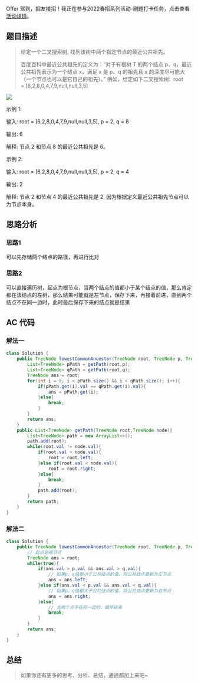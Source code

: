Offer 驾到，掘友接招！我正在参与2022春招系列活动-刷题打卡任务，点击查看[活动详情](https://juejin.cn/post/7069661622012215309/ "https://juejin.cn/post/7069661622012215309/")。

## 题目描述

> 给定一个二叉搜索树, 找到该树中两个指定节点的最近公共祖先。
> 
> 百度百科中最近公共祖先的定义为：“对于有根树 T 的两个结点 p、q，最近公共祖先表示为一个结点 x，满足 x 是 p、q 的祖先且 x 的深度尽可能大（一个节点也可以是它自己的祖先）。”
> 例如，给定如下二叉搜索树:  root = [6,2,8,0,4,7,9,null,null,3,5]

![](https://assets.leetcode-cn.com/aliyun-lc-upload/uploads/2018/12/14/binarysearchtree_improved.png)

示例 1:

输入: root = [6,2,8,0,4,7,9,null,null,3,5], p = 2, q = 8

输出: 6 

解释: 节点 2 和节点 8 的最近公共祖先是 6。

示例 2:

输入: root = [6,2,8,0,4,7,9,null,null,3,5], p = 2, q = 4

输出: 2

解释: 节点 2 和节点 4 的最近公共祖先是 2, 因为根据定义最近公共祖先节点可以为节点本身。


## 思路分析

### 思路1

可以先存储两个结点的路径，再进行比对

### 思路2

可以直接遍历树，起点为根节点，当两个结点的值都小于某个结点的值，那么肯定都在该结点的左树，那么结果可能就是左节点，保存下来，再接着前进，直到两个结点不在同一边时，此时最后保存下来的结点就是结果

## AC 代码

### 解法一

```java
class Solution {
    public TreeNode lowestCommonAncestor(TreeNode root, TreeNode p, TreeNode q) {
        List<TreeNode> pPath = getPath(root,p);
        List<TreeNode> qPath = getPath(root,q);
        TreeNode ans = root;
        for(int i = 0; i < pPath.size() && i < qPath.size(); i++){
            if(pPath.get(i).val == qPath.get(i).val){
                ans = pPath.get(i);
            }else{
                break;
            }
        }
        return ans;
    }
    public List<TreeNode> getPath(TreeNode root,TreeNode node){
        List<TreeNode> path = new ArrayList<>();
        path.add(root);
        while(root.val != node.val){
            if(root.val > node.val){
                root = root.left;
            }else if(root.val < node.val){
                root = root.right;
            }else{
                break;
            }
            path.add(root);
        }
        return path;
    }
}
```

### 解法二

```java
class Solution {
    public TreeNode lowestCommonAncestor(TreeNode root, TreeNode p, TreeNode q) {
		// 起点是根节点
        TreeNode ans = root;
        while(true){
            if(ans.val > p.val && ans.val > q.val){
				// 如果p、q值都小于公共结点的值，将公共结点更新为左节点
                ans = ans.left;
            }else if(ans.val < p.val && ans.val < q.val){
				// 如果p、q值都大于公共结点的值，将公共结点更新为右节点
                ans = ans.right;
            }else{
				// 当两个点不在同一边时，循环结束
                break;
            }
        }
        return ans;
    }
}
```

## 总结

> 如果你还有更多的思考、分析、总结，通通都加上来吧~
